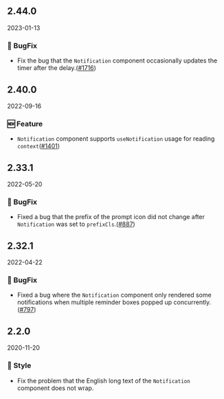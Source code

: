## 2.44.0

2023-01-13

### 🐛 BugFix

- Fix the bug that the `Notification` component occasionally updates the timer after the delay.([#1716](https://github.com/arco-design/arco-design/pull/1716))

## 2.40.0

2022-09-16

### 🆕 Feature

- `Notification` component supports `useNotification` usage for reading `context`([#1401](https://github.com/arco-design/arco-design/pull/1401))

## 2.33.1

2022-05-20

### 🐛 BugFix

- Fixed a bug that the prefix of the prompt icon did not change after `Notification` was set to `prefixCls`.([#887](https://github.com/arco-design/arco-design/pull/887))

## 2.32.1

2022-04-22

### 🐛 BugFix

- Fixed a bug where the `Notification` component only rendered some notifications when multiple reminder boxes popped up concurrently.([#797](https://github.com/arco-design/arco-design/pull/797))

## 2.2.0

2020-11-20

### 💅 Style

- Fix the problem that the English long text of the `Notification` component does not wrap.
